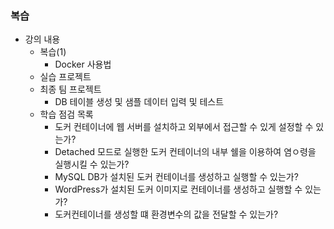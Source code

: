 ### 복습
- 강의 내용
    - 복습(1)
        - Docker 사용법
    - 실습 프로젝트
    - 최종 팀 프로젝트
        - DB 테이블 생성 및 샘플 데이터 입력 및 테스트
    - 학습 점검 목록
        - 도커 컨테이너에 웹 서버를 설치하고 외부에서 접근할 수 있게 설정할 수 있는가?
        - Detached 모드로 실행한 도커 컨테이너의 내부 쉘을 이용하여 염ㅇ령을 실행시킬 수 있는가?
        - MySQL DB가 설치된 도커 컨테이너를 생성하고 실행할 수 있는가?
        - WordPress가 설치된 도커 이미지로 컨테이너를 생성하고 실행할 수 있는가? 
        - 도커컨테이너를 생성할 떄 환경변수의 값을 전달할 수 있는가?